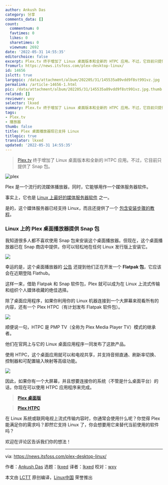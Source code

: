 ```yaml
---
author: Ankush Das
category: 分享
comments_data: []
count:
  commentnum: 0
  favtimes: 0
  likes: 0
  sharetimes: 0
  viewnum: 2692
date: '2022-05-31 14:55:35'
editorchoice: false
excerpt: Plex.tv 终于增加了 Linux 桌面版本和全新的 HTPC 应用。不过，它目前只提供了 Snap 包。
fromurl: https://news.itsfoss.com/plex-desktop-linux/
id: 14656
islctt: true
largepic: /data/attachment/album/202205/31/145535a89vdd9f8st991vz.jpg
permalink: /article-14656-1.html
pic: /data/attachment/album/202205/31/145535a89vdd9f8st991vz.jpg.thumb.jpg
related: []
reviewer: wxy
selector: lkxed
summary: Plex.tv 终于增加了 Linux 桌面版本和全新的 HTPC 应用。不过，它目前只提供了 Snap 包。
tags:
- Plex.tv
- 播放器
thumb: false
title: Plex 桌面播放器现已支持 Linux
titlepic: true
translator: lkxed
updated: '2022-05-31 14:55:35'
---
```



> 
> [Plex.tv](http://Plex.tv) 终于增加了 Linux 桌面版本和全新的 HTPC 应用。不过，它目前只提供了 Snap 包。
> 
> 
> 


![plex](/data/attachment/album/202205/31/145535a89vdd9f8st991vz.jpg)


Plex 是一个流行的流媒体播放器，同时，它能够用作一个媒体服务器软件。


事实上，它也是 [Linux 上最好的媒体服务器软件](https://itsfoss.com/best-linux-media-server/) 之一。


是的，这个媒体服务器已经支持 Linux，而且还提供了一个 [包含安装步骤的教程](https://itsfoss.com/install-plex-ubuntu/)。


### Linux 上的 Plex 桌面播放器提供 Snap 包


我知道很多人都不喜欢使用 Snap 包来安装这个桌面播放器。但现在，这个桌面播放器已在 Snap 商店中提供，你可以轻松地在任何 Linux 发行版上安装它。


![](/data/attachment/album/202205/31/145535hz4hawcw9zazyxy4.jpg)


幸运的是，这个桌面播放器的 [公告](https://www.plex.tv/blog/way-to-be-htpc/) 还提到他们正在开发一个 **Flatpak 包**，它应该会在近期登陆 Flathub。


这样一来，借助 Flatpak 和 Snap 软件包，Plex 就可以成为在 Linux 上流式传输和组织个人媒体收藏的绝佳选择。


除了桌面应用程序，如果你利用你的 Linux 机器连接到一个大屏幕来观看所有的内容，还有一个 Plex HTPC（有计划发布 Flatpak 软件包）。


![](/data/attachment/album/202205/31/145536cqpgkgt8onkt8qmm.jpg)


顺便说一句，HTPC 是 PMP TV（全称为 Plex Media Player TV）模式的继承者。


他们在官网上与它的 Linux 桌面应用程序一同发布了这款产品。


使用 HTPC，这个桌面应用就可以和电视共享，并支持音频直通、刷新率切换、控制器和可配置输入映射等高级功能。


![](/data/attachment/album/202205/31/145536ksh9sap5qgssshee.jpg)


因此，如果你有一个大屏幕，并且想要连接你的系统（不管是什么桌面平台）的话，你现在可以使用 HTPC 应用程序来完成。



> 
> **[Plex 桌面版](https://snapcraft.io/plex-desktop)**
> 
> 
> 



> 
> **[Plex HTPC](https://snapcraft.io/plex-htpc)**
> 
> 
> 


在 Linux 系统或联网电视上流式传输内容时，你通常会使用什么呢？你觉得 Plex 能满足你的需求吗？即然它支持 Linux 了，你会想要用它来替代当前使用的软件吗？


欢迎在评论区告诉我们你的想法！




---


via: <https://news.itsfoss.com/plex-desktop-linux/>


作者：[Ankush Das](https://news.itsfoss.com/author/ankush/) 选题：[lkxed](https://github.com/lkxed) 译者：[lkxed](https://github.com/lkxed) 校对：[wxy](https://github.com/wxy)


本文由 [LCTT](https://github.com/LCTT/TranslateProject) 原创编译，[Linux中国](https://linux.cn/) 荣誉推出